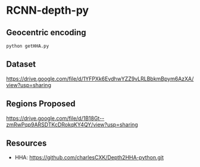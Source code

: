 # RCNN-depth-py

## Geocentric encoding
`python getHHA.py`

## Dataset
https://drive.google.com/file/d/1YFPXk6EvdhwYZZ9vLRLBbkmBpym6AzXA/view?usp=sharing 

## Regions Proposed
https://drive.google.com/file/d/1B18Gt--zmRwPqp9ARSDTKcDRokqKY4QY/view?usp=sharing

## Resources
- HHA: https://github.com/charlesCXK/Depth2HHA-python.git <br />
